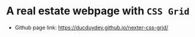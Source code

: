 # A real estate webpage with `CSS Grid`
- Github page link: https://ducduydev.github.io/nexter-css-grid/
